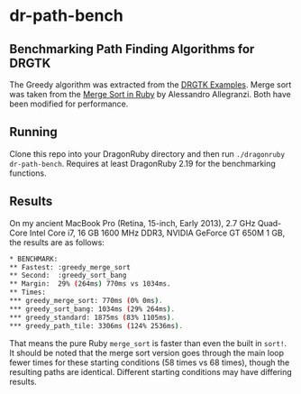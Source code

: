# dr-path-bench

## Benchmarking Path Finding Algorithms for DRGTK

The Greedy algorithm was extracted from the [DRGTK Examples](http://docs.dragonruby.org/#----path-finding-algorithms---heuristic-with-walls---main-rb). Merge sort was taken from the [Merge Sort in Ruby](https://medium.com/@allegranzia/merge-sort-in-ruby-102b750af287) by Alessandro Allegranzi. Both have been modified for performance.

## Running

Clone this repo into your DragonRuby directory and then run `./dragonruby dr-path-bench`. Requires at least DragonRuby 2.19 for the benchmarking functions.

## Results

On my ancient MacBook Pro (Retina, 15-inch, Early 2013), 2.7 GHz Quad-Core Intel Core i7, 16 GB 1600 MHz DDR3, NVIDIA GeForce GT 650M 1 GB, the results are as follows:

```bash
* BENCHMARK:
** Fastest: :greedy_merge_sort
** Second:  :greedy_sort_bang
** Margin:  29% (264ms) 770ms vs 1034ms.
** Times:
*** greedy_merge_sort: 770ms (0% 0ms).
*** greedy_sort_bang: 1034ms (29% 264ms).
*** greedy_standard: 1875ms (83% 1105ms).
*** greedy_path_tile: 3306ms (124% 2536ms).
```

That means the pure Ruby `merge_sort` is faster than even the built in `sort!`. It should be noted that the merge sort version goes through the main loop fewer times for these starting conditions (58 times vs 68 times), though the resulting paths are identical. Different starting conditions may have differing results.

